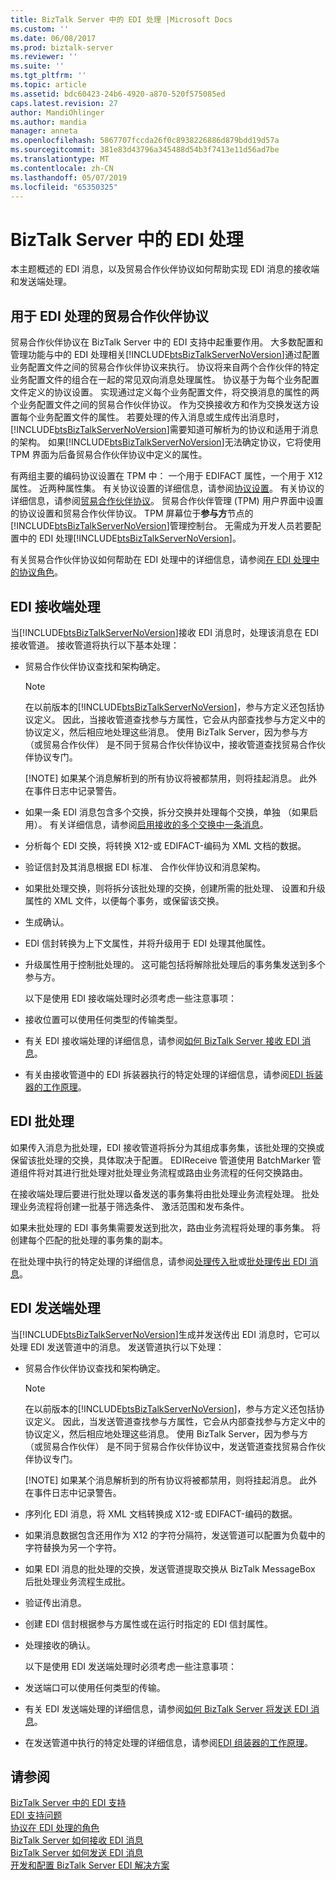 ```yaml
---
title: BizTalk Server 中的 EDI 处理 |Microsoft Docs
ms.custom: ''
ms.date: 06/08/2017
ms.prod: biztalk-server
ms.reviewer: ''
ms.suite: ''
ms.tgt_pltfrm: ''
ms.topic: article
ms.assetid: bdc60423-24b6-4920-a870-520f575085ed
caps.latest.revision: 27
author: MandiOhlinger
ms.author: mandia
manager: anneta
ms.openlocfilehash: 5867707fccda26f0c8938226886d879bdd19d57a
ms.sourcegitcommit: 381e83d43796a345488d54b3f7413e11d56ad7be
ms.translationtype: MT
ms.contentlocale: zh-CN
ms.lasthandoff: 05/07/2019
ms.locfileid: "65350325"
---
```

# <a name="edi-processing-in-biztalk-server"></a>BizTalk Server 中的 EDI 处理
本主题概述的 EDI 消息，以及贸易合作伙伴协议如何帮助实现 EDI 消息的接收端和发送端处理。  
  
## <a name="trading-partner-agreements-for-edi-processing"></a>用于 EDI 处理的贸易合作伙伴协议  
 贸易合作伙伴协议在 BizTalk Server 中的 EDI 支持中起重要作用。 大多数配置和管理功能与中的 EDI 处理相关[!INCLUDE[btsBizTalkServerNoVersion](../includes/btsbiztalkservernoversion-md.md)]通过配置业务配置文件之间的贸易合作伙伴协议来执行。 协议将来自两个合作伙伴的特定业务配置文件的组合在一起的常见双向消息处理属性。 协议基于为每个业务配置文件定义的协议设置。 实现通过定义每个业务配置文件，将交换消息的属性的两个业务配置文件之间的贸易合作伙伴协议。 作为交换接收方和作为交换发送方设置每个业务配置文件的属性。 若要处理的传入消息或生成传出消息时，[!INCLUDE[btsBizTalkServerNoVersion](../includes/btsbiztalkservernoversion-md.md)]需要知道可解析为的协议和适用于消息的架构。 如果[!INCLUDE[btsBizTalkServerNoVersion](../includes/btsbiztalkservernoversion-md.md)]无法确定协议，它将使用 TPM 界面为后备贸易合作伙伴协议中定义的属性。  
  
 有两组主要的编码协议设置在 TPM 中： 一个用于 EDIFACT 属性，一个用于 X12 属性。 近两种属性集。 有关协议设置的详细信息，请参阅[协议设置](../core/protocol-settings.md)。 有关协议的详细信息，请参阅[贸易合作伙伴协议](../core/trading-partner-agreement.md)。 贸易合作伙伴管理 (TPM) 用户界面中设置的协议设置和贸易合作伙伴协议。 TPM 屏幕位于**参与方**节点的[!INCLUDE[btsBizTalkServerNoVersion](../includes/btsbiztalkservernoversion-md.md)]管理控制台。 无需成为开发人员若要配置中的 EDI 处理[!INCLUDE[btsBizTalkServerNoVersion](../includes/btsbiztalkservernoversion-md.md)]。  
  
 有关贸易合作伙伴协议如何帮助在 EDI 处理中的详细信息，请参阅[在 EDI 处理中的协议角色](../core/the-role-of-agreements-in-edi-processing.md)。  
  
## <a name="edi-receive-side-processing"></a>EDI 接收端处理  
 当[!INCLUDE[btsBizTalkServerNoVersion](../includes/btsbiztalkservernoversion-md.md)]接收 EDI 消息时，处理该消息在 EDI 接收管道。 接收管道将执行以下基本处理：  
  
- 贸易合作伙伴协议查找和架构确定。  
  
  > [!NOTE]
  >  在以前版本的[!INCLUDE[btsBizTalkServerNoVersion](../includes/btsbiztalkservernoversion-md.md)]，参与方定义还包括协议定义。 因此，当接收管道查找参与方属性，它会从内部查找参与方定义中的协议定义，然后相应地处理这些消息。 使用 BizTalk Server，因为参与方 （或贸易合作伙伴） 是不同于贸易合作伙伴协议中，接收管道查找贸易合作伙伴协议专门。  
  > 
  > [!NOTE]
  >  如果某个消息解析到的所有协议将被都禁用，则将挂起消息。 此外在事件日志中记录警告。  
  
- 如果一条 EDI 消息包含多个交换，拆分交换并处理每个交换，单独 （如果启用）。 有关详细信息，请参阅[启用接收的多个交换中一条消息](../core/enabling-the-receiving-of-multiple-interchanges-in-a-single-message.md)。  
  
- 分析每个 EDI 交换，将转换 X12-或 EDIFACT-编码为 XML 文档的数据。  
  
- 验证信封及其消息根据 EDI 标准、 合作伙伴协议和消息架构。  
  
- 如果批处理交换，则将拆分该批处理的交换，创建所需的批处理、 设置和升级属性的 XML 文件，以便每个事务，或保留该交换。  
  
- 生成确认。  
  
- EDI 信封转换为上下文属性，并将升级用于 EDI 处理其他属性。  
  
- 升级属性用于控制批处理的。 这可能包括将解除批处理后的事务集发送到多个参与方。  
  
  以下是使用 EDI 接收端处理时必须考虑一些注意事项：  
  
- 接收位置可以使用任何类型的传输类型。  
  
- 有关 EDI 接收端处理的详细信息，请参阅[如何 BizTalk Server 接收 EDI 消息](../core/how-biztalk-server-receives-edi-messages.md)。  
  
- 有关由接收管道中的 EDI 拆装器执行的特定处理的详细信息，请参阅[EDI 拆装器的工作原理](../core/how-the-edi-disassembler-works.md)。  
  
## <a name="edi-batch-processing"></a>EDI 批处理  
 如果传入消息为批处理，EDI 接收管道将拆分为其组成事务集，该批处理的交换或保留该批处理的交换，具体取决于配置。 EDIReceive 管道使用 BatchMarker 管道组件将对其进行批处理对批处理业务流程或路由业务流程的任何交换路由。  
  
 在接收端处理后要进行批处理以备发送的事务集将由批处理业务流程处理。 批处理业务流程将创建一批基于筛选条件、 激活范围和发布条件。  
  
 如果未批处理的 EDI 事务集需要发送到批次，路由业务流程将处理的事务集。 将创建每个匹配的批处理的事务集的副本。  
  
 在批处理中执行的特定处理的详细信息，请参阅[处理传入批](../core/processing-incoming-batches.md)或[批处理传出 EDI 消息](../core/batching-outgoing-edi-messages.md)。  
  
## <a name="edi-send-side-processing"></a>EDI 发送端处理  
 当[!INCLUDE[btsBizTalkServerNoVersion](../includes/btsbiztalkservernoversion-md.md)]生成并发送传出 EDI 消息时，它可以处理 EDI 发送管道中的消息。 发送管道执行以下处理：  
  
- 贸易合作伙伴协议查找和架构确定。  
  
  > [!NOTE]
  >  在以前版本的[!INCLUDE[btsBizTalkServerNoVersion](../includes/btsbiztalkservernoversion-md.md)]，参与方定义还包括协议定义。 因此，当发送管道查找参与方属性，它会从内部查找参与方定义中的协议定义，然后相应地处理这些消息。 使用 BizTalk Server，因为参与方 （或贸易合作伙伴） 是不同于贸易合作伙伴协议中，发送管道查找贸易合作伙伴协议专门。  
  > 
  > [!NOTE]
  >  如果某个消息解析到的所有协议将被都禁用，则将挂起消息。  此外在事件日志中记录警告。  
  
- 序列化 EDI 消息，将 XML 文档转换成 X12-或 EDIFACT-编码的数据。  
  
- 如果消息数据包含还用作为 X12 的字符分隔符，发送管道可以配置为负载中的字符替换为另一个字符。  
  
- 如果 EDI 消息的批处理的交换，发送管道提取交换从 BizTalk MessageBox 后批处理业务流程生成批。  
  
- 验证传出消息。  
  
- 创建 EDI 信封根据参与方属性或在运行时指定的 EDI 信封属性。  
  
- 处理接收的确认。  
  
  以下是使用 EDI 发送端处理时必须考虑一些注意事项：  
  
- 发送端口可以使用任何类型的传输。  
  
- 有关 EDI 发送端处理的详细信息，请参阅[如何 BizTalk Server 将发送 EDI 消息](../core/how-biztalk-server-sends-edi-messages.md)。  
  
- 在发送管道中执行的特定处理的详细信息，请参阅[EDI 组装器的工作原理](../core/how-the-edi-assembler-works.md)。  
  
## <a name="see-also"></a>请参阅  
 [BizTalk Server 中的 EDI 支持](../core/edi-support-in-biztalk-server1.md)   
 [EDI 支持问题](../core/edi-support-issues.md)   
 [协议在 EDI 处理的角色](../core/the-role-of-agreements-in-edi-processing.md)   
 [BizTalk Server 如何接收 EDI 消息](../core/how-biztalk-server-receives-edi-messages.md)   
 [BizTalk Server 如何发送 EDI 消息](../core/how-biztalk-server-sends-edi-messages.md)   
 [开发和配置 BizTalk Server EDI 解决方案](../core/developing-and-configuring-biztalk-server-edi-solutions.md)